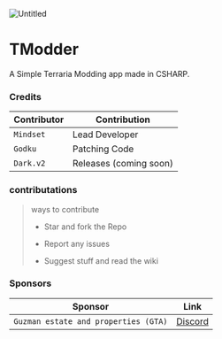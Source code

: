 ![Untitled](https://github.com/GodkuDBL/TModder/assets/155781220/ca54c42d-fab8-4256-8f52-c28f4713c373)

# TModder
A Simple Terraria Modding app made in CSHARP.




### Credits

| Contributor       | Contribution                               |
|-------------------|--------------------------------------------|
| `Mindset`           | Lead Developer                             |
| `Godku`             | Patching Code                              |
| `Dark.v2`          | Releases (coming soon)                     |

### contributations
> ways to contribute
> - Star and fork the Repo
>   
> - Report any issues
>   
> - Suggest stuff and read the wiki
>

### Sponsors

| Sponsor       | Link |
|-------------------|-----------------------|
| `Guzman estate and properties (GTA)` |   [Discord](https://discord.gg/f2HhT6DV)     |
